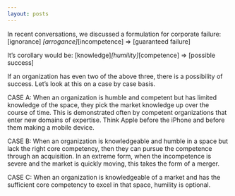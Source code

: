 ```yaml
---
layout: posts
---
```


In recent conversations, we discussed a formulation for corporate failure:
[ignorance] *[arrogance]*[incompetence] => [guaranteed failure]

It’s corollary would be:
[knowledge]*[humility]*[competence] => [possible success]

If an organization has even two of the above three, there is a possibility of success. Let’s look at this on a case by case basis.

CASE A: When an organization is humble and competent but has limited knowledge of the space, they pick the market knowledge up over the course of time. This is demonstrated often by competent organizations that enter new domains of expertise. Think Apple before the iPhone and before them making a mobile device.

CASE B: When an organization is knowledgeable and humble in a space but lack the right core competency, then they can pursue the competence through an acquisition. In an extreme form, when the incompetence is severe and the market is quickly moving, this takes the form of a merger.

CASE C: When an organization is knowledgeable of a market and has the sufficient core competency to excel in that space, humility is optional.